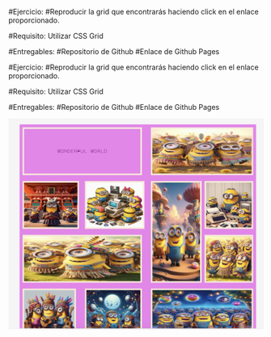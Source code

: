 #Ejercicio:
#Reproducir la grid que encontrarás haciendo click en el enlace proporcionado.

#Requisito: Utilizar CSS Grid

#Entregables:
#Repositorio de Github
#Enlace de Github Pages


#Ejercicio:
#Reproducir la grid que encontrarás haciendo click en el enlace proporcionado.

#Requisito: Utilizar CSS Grid

#Entregables:
#Repositorio de Github
#Enlace de Github Pages


<img src="./css/img/captura Readme.png">

